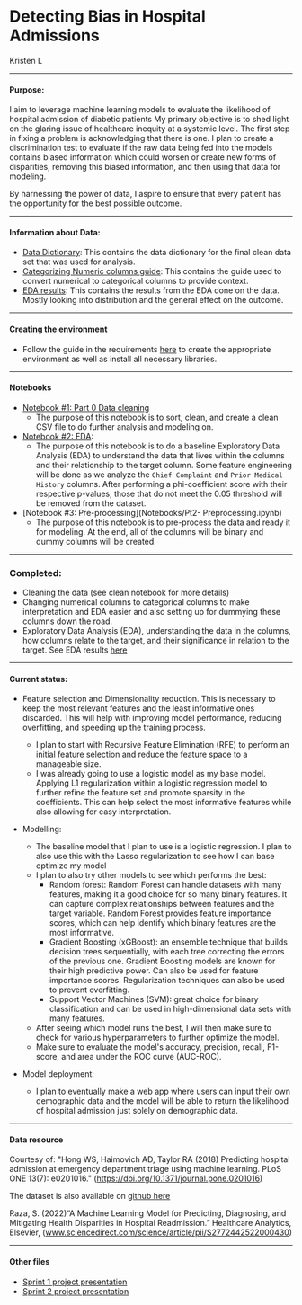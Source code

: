 # Detecting Bias in Hospital Admissions
Kristen L
_____
#### Purpose: 

I aim to leverage machine learning models to evaluate the likelihood of hospital admission of diabetic patients My primary objective is to shed light on the glaring issue of healthcare inequity at a systemic level. The first step in fixing a problem is acknowledging that there is one. I plan to create a discrimination test to evaluate if the raw data being fed into the models contains biased information which could worsen or create new forms of disparities, removing this biased information, and then using that data for modeling. 

By harnessing the power of data, I aspire to ensure that every patient has the opportunity for the best possible outcome.
_____
#### Information about Data: 
- [Data Dictionary](Docs/Data_Dictionary_for_Capstone-Final.pdf): This contains the data dictionary for the final clean data set that was used for analysis.
- [Categorizing Numeric columns guide](Docs/categorizing_col_guide.md): This contains the guide used to convert numerical to categorical columns to provide context.
- [EDA results](Docs/EDA_Results.md): This contains the results from the EDA done on the data. Mostly looking into distribution and the general effect on the outcome.
_____
#### Creating the environment 
- Follow the guide in the requirements [here](Docs/requirements.txt) to create the appropriate environment as well as install all necessary libraries. 
_____
#### Notebooks
- [Notebook #1: Part 0 Data cleaning](Notebooks/Pt0-Clean.ipynb) 
    - The purpose of this notebook is to sort, clean, and create a clean CSV file to do further analysis and modeling on. 
- [Notebook #2: EDA](Notebooks/Pt1-EDA.ipynb): 
    - The purpose of this notebook is to do a baseline Exploratory Data Analysis (EDA) to understand the data that lives within the columns and their relationship to the target column. Some feature engineering will be done as we analyze the `Chief Complaint` and `Prior Medical History` columns. After performing a phi-coefficient score with their respective p-values, those that do not meet the 0.05 threshold will be removed from the dataset. 
- [Notebook #3: Pre-processing](Notebooks/Pt2- Preprocessing.ipynb)
    - The purpose of this notebook is to pre-process the data and ready it for modeling. At the end, all of the columns will be binary and dummy columns will be created.
______
### Completed:
- Cleaning the data (see clean notebook for more details) 
- Changing numerical columns to categorical columns to make interpretation and EDA easier and also setting up for dummying these columns down the road. 
- Exploratory Data Analysis (EDA), understanding the data in the columns, how columns relate to the target, and their significance in relation to the target. 
        See EDA results [here](Docs/EDA_Results.md)
______
#### Current status:
- Feature selection and Dimensionality reduction. This is necessary to keep the most relevant features and the least informative ones discarded. This will help with improving model performance, reducing overfitting, and speeding up the training process.
    -  I plan to start with Recursive Feature Elimination (RFE) to perform an initial feature selection and reduce the feature space to a manageable size.
    -  I was already going to use a logistic model as my base model. Applying L1 regularization within a logistic regression model to further refine the feature set and promote sparsity in the coefficients. This can help select the most informative features while also allowing for easy interpretation.
      
- Modelling:
    - The baseline model that I plan to use is a logistic regression. I plan to also use this with the Lasso regularization to see how I can base optimize my model
    - I plan to also try other models to see which performs the best:
      - Random forest: Random Forest can handle datasets with many features, making it a good choice for so many binary features. It can capture complex relationships between features and the target variable. Random Forest provides feature importance scores, which can help identify which binary features are the most informative.
      - Gradient Boosting (xGBoost): an ensemble technique that builds decision trees sequentially, with each tree correcting the errors of the previous one. Gradient Boosting models are known for their high predictive power. Can also be used for feature importance scores. Regularization techniques can also be used to prevent overfitting.
      - Support Vector Machines (SVM): great choice for binary classification and can be used in high-dimensional data sets with many features.
    - After seeing which model runs the best, I will then make sure to check for various hyperparameters to further optimize the model.
    - Make sure to evaluate the model's accuracy, precision, recall, F1-score, and area under the ROC curve (AUC-ROC).
      
- Model deployment:
    - I plan to eventually make a web app where users can input their own demographic data and the model will be able to return the likelihood of hospital admission just solely on demographic data. 
______
#### Data resource

Courtesy of:
 "Hong WS, Haimovich AD, Taylor RA (2018) Predicting hospital admission at emergency department triage using machine learning. PLoS ONE 13(7): e0201016." (https://doi.org/10.1371/journal.pone.0201016)

 The dataset is also available on [github here](https://github.com/yaleemmlc/admissionprediction)

Raza, S. (2022)“A Machine Learning Model for Predicting, Diagnosing, and Mitigating Health Disparities in Hospital Readmission.” Healthcare Analytics, Elsevier, (www.sciencedirect.com/science/article/pii/S2772442522000430)
______
#### Other files
- [Sprint 1 project presentation](Docs/KristenLo_Sprint1_Presentation.pdf)
- [Sprint 2 project presentation](Docs/KristenLo_Sprint2_Presentation.pdf)

